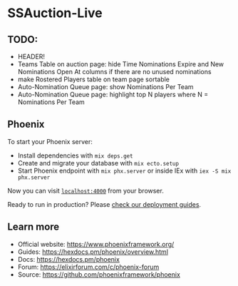 # SSAuction-Live

## TODO:

* HEADER!
* Teams Table on auction page: hide Time Nominations Expire and New Nominations Open At columns if there are no unused nominations
* make Rostered Players table on team page sortable
* Auto-Nomination Queue page: show Nominations Per Team
* Auto-Nomination Queue page: highlight top N players where N = Nominations Per Team

## Phoenix

To start your Phoenix server:

  * Install dependencies with `mix deps.get`
  * Create and migrate your database with `mix ecto.setup`
  * Start Phoenix endpoint with `mix phx.server` or inside IEx with `iex -S mix phx.server`

Now you can visit [`localhost:4000`](http://localhost:4000) from your browser.

Ready to run in production? Please [check our deployment guides](https://hexdocs.pm/phoenix/deployment.html).

## Learn more

  * Official website: https://www.phoenixframework.org/
  * Guides: https://hexdocs.pm/phoenix/overview.html
  * Docs: https://hexdocs.pm/phoenix
  * Forum: https://elixirforum.com/c/phoenix-forum
  * Source: https://github.com/phoenixframework/phoenix
